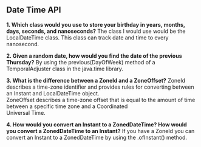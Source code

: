## Date Time API

**1. Which class would you use to store your birthday in years, months, days, seconds, and nanoseconds?**
The class I would use would be the LocalDateTime class. This class can track date and time to every nanosecond.

**2. Given a random date, how would you find the date of the previous Thursday?**
By using the previous(DayOfWeek) method of a TemporalAdjuster class in the java.time library.

**3. What is the difference between a ZoneId and a ZoneOffset?**
ZoneId describes a time-zone identifier and provides rules for converting between an Instant and LocalDateTime object.\
ZoneOffset describes a time-zone offset that is equal to the amount of time between a specific time zone and a Coordinated\
Universal Time.

**4. How would you convert an Instant to a ZonedDateTime? How would you convert a ZonedDateTime to an Instant?**
If you have a ZoneId you can convert an Instant to a ZonedDateTime by using the .ofInstant() method.
